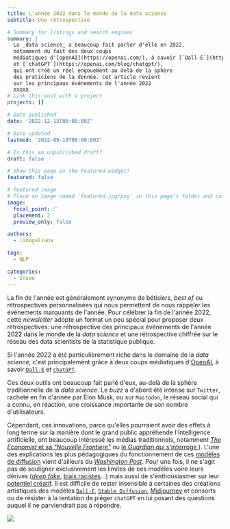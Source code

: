 ```yaml
---
title: L'année 2022 dans le monde de la data science
subtitle: Une rétrospective

# Summary for listings and search engines
summary: |
  La _data science_ a beaucoup fait parler d'elle en 2022,
  notamment du fait des deux coups
  médiatiques d'[openAI](https://openai.com/), à savoir [`Dall-E`](https://openai.com/dall-e-2/)
  et [`chatGPT`](https://openai.com/blog/chatgpt/),
  qui ont créé un réel engouement au delà de la sphère
  des praticiens de la donnée. Cet article revient 
  sur les principaux événements de l'année 2022
  XXXXX
# Link this post with a project
projects: []

# Date published
date: '2022-12-13T00:00:00Z'

# Date updated
lastmod: '2022-09-19T00:00:00Z'

# Is this an unpublished draft?
draft: false

# Show this page in the Featured widget?
featured: false

# Featured image
# Place an image named `featured.jpg/png` in this page's folder and customize its options here.
image:
  focal_point: ''
  placement: 2
  preview_only: false

authors:
  - linogaliana

tags:
  - NLP

categories:
  - Insee
---
```


La fin de l'année est généralement synonyme de
bétisiers, _best of_ ou
rétrospectives personnalisées qui nous permettent
de nous rappeler les événements marquants de l'année.
Pour célébrer la fin de l'année 2022, cette _newsletter_
adopte un format un peu spécial pour
proposer deux rétrospectives: une rétrospective
des principaux événements de l'année 2022 dans le monde de
la _data science_ et une rétrospective chiffrée sur le
réseau des data scientists de la statistique publique.

Si l'année 2022 a été particulièrement riche dans le domaine
de la _data science_, c'est principalement grâce à deux coups
médiatiques d'[OpenAI](https://openai.com/),
à savoir [`Dall-E`](https://openai.com/dall-e-2/)
et [`chatGPT`](https://openai.com/blog/chatgpt/). 

Ces deux outils ont
beaucoup fait parlé d'eux, au-delà
de la sphère traditionnelle de la _data science_.
Le _buzz_ a d'abord été intense sur `Twitter`, racheté en fin d'année par Elon Musk,
ou sur `Mastodon`, 
le réseau social qui a connu, en réaction, une croissance importante de son nombre d'utilisateurs.

Cependant, ces innovations, parce qu'elles pourraient
avoir des effets à long terme sur la manière dont le grand public
appréhende l'intelligence artificielle, 
ont beaucoup intéressé les médias traditionnels, notamment [_The Economist_ et sa _"Nouvelle Frontière"_](https://www.economist.com/news/2022/06/11/how-a-computer-designed-this-weeks-cover) ou [le _Guardian_ qui s'interroge ](https://www.theguardian.com/commentisfree/2022/dec/10/i-wrote-this-column-myself-but-how-long-before-a-chatbot-could-do-it-for-me)).
L'une des explications les plus pédagogiques
du fonctionnement de ces [modèles de diffusion](https://en.wikipedia.org/wiki/Diffusion_model) 
vient d'ailleurs du [_Washington Post_](https://www.washingtonpost.com/technology/interactive/2022/ai-image-generator/). 
Pour une fois, il ne s'agit pas de souligner 
exclusivement les limites de ces modèles voire leurs
dérives ([_deep fake_](https://fr.wikipedia.org/wiki/Deepfake),
[biais racistes](https://www.washingtonpost.com/technology/2022/07/16/racist-robots-ai/)...) mais aussi
de s'enthousiasmer sur
leur [potentiel créatif](https://www.platformer.news/p/how-dall-e-could-power-a-creative).
Il est difficile de rester insensible à certaines des créations
artistiques des modèles [`Dall-E`](https://dalle2.gallery/#search-random), [`Stable Diffusion`](https://stablediffusion.fr/gallery), [Midjourney](https://www.midjourney.com/showcase/recent/) et consorts ou de résister à la tentation de piéger
`chatGPT` en lui posant des questions auquel il ne parviendrait
pas à répondre.

![](https://raw.githubusercontent.com/CompVis/stable-diffusion/2ff270f4e0c884d9684fa038f6d84d8600a94b39/assets/stable-samples/txt2img/merged-0006.png)





<!-----
- quarto
- rstudio -> posit
- observable + duckdb
- IA: rapport conseil d'Etat: https://www.conseil-etat.fr/content/download/175739/file/Etude%20%C3%A0%20la%20demande%20du%20PM%20-%20IA%20et%20action%20publique.pdf + UNECE Adasmm

- pytorch dans linux foundation
- tensorflow abandonné par google
- plate-forme dataviz de l'ONS sur les résultats du census qui est hyper bien faite
- onyxia
- Ryanair v lastminute.com, j’ai grossièrement résumé le cas page 85 dans le support
- Twitter Elon
- Data scientist 10 ans après
------->
